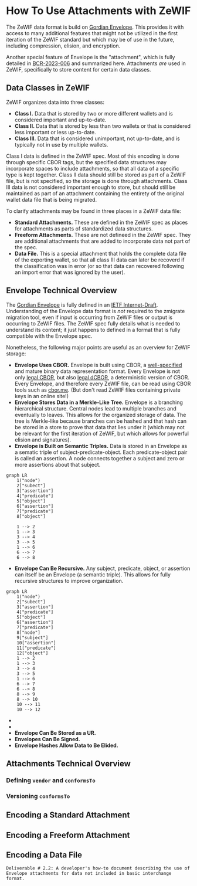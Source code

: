 # How To Use Attachments with ZeWIF

The ZeWIF data format is build on [Gordian Envelope](https://developer.blockchaincommons.com/envelope/). This provides it with access to many additional features that might not be utilized in the first iteration of the ZeWIF standard but which may be of use in the future, including compression, elision, and encryption.

Another special feature of Envelope is the "attachment", which is fully detailed in [BCR-2023-006](https://github.com/BlockchainCommons/Research/blob/master/papers/bcr-2023-006-envelope-attachment.md) and summarized here. Attachments _are_ used in ZeWIF, specifically to store content for certain data classes.

## Data Classes in ZeWIF

ZeWIF organizes data into three classes:

* **Class I.** Data that is stored by two or more different wallets and is considered important and up-to-date.
* **Class II.** Data that is stored by less than two wallets or that is considered less important or less up-to-date.
* **Class III.** Data that is considered unimportant, not up-to-date, and is typically not in use by multiple wallets.

Class I data is defined in the ZeWIF spec. Most of this encoding is done through specific CBOR tags, but the specified data structures may incorporate spaces to include attachments, so that all data of a specific type is kept together. Class II data should still be stored as part of a ZeWIF file, but is not specified, so the storage is done through attachments. Class III data is not considered important enough to store, but should still be maintained as part of an attachment containing the entirety of the original wallet data file that is being migrated.

To clarify attachments may be found in three places in a ZeWIF data file:

* **Standard Attachments.** These are defined in the ZeWIF spec as places for attachments as parts of standardized data structures.
* **Freeform Attachments.** These are not defineed in the ZeWIF spec. They are additional attachments that are added to incorporate data not part of the spec.
* **Data File.** This is a special attachment that holds the complete data file of the exporting wallet, so that all class III data can later be recoverd if the classification was in error (or so that data can recovered following an import error that was ignored by the user).

## Envelope Technical Overview

The [Gordian Envelope](https://developer.blockchaincommons.com) is fully defined in an [IETF Internet-Draft](https://datatracker.ietf.org/doc/draft-mcnally-envelope/). Understanding of the Envelope data format is _not_ required to the zmigrate migration tool, even if input is occurring from ZeWIF files or output is occurring to ZeWIF files. The ZeWIF spec fully details what is needed to understand its content; it just happens to defined in a format that is fully compatible with the Envelope spec.

Nonetheless, the following major points are useful as an overview for ZeWIF storage:

* **Envelope Uses CBOR.** Envelope is built using CBOR, a [well-specified](https://cbor.io/) and mature binary data representation format. Every Envelope is not only [legal CBOR](https://datatracker.ietf.org/doc/html/rfc8949), but also [legal dCBOR](https://datatracker.ietf.org/doc/draft-mcnally-deterministic-cbor/), a deterministic version of CBOR. Every Envelope, and therefore every ZeWIF file, can be read using CBOR tools such as [cbor.me](https://cbor.me/). (But don't read ZeWIF files containing private keys in an online site!)
* **Envelope Stores Data in a Merkle-Like Tree.** Envelope is a branching hierarchical structure. Central nodes lead to multiple branches and eventually to leaves. This allows for the organized storage of data. The tree is Merkle-like because branches can be hashed and that hash can be stored in a store to prove that data that lies under it (which may not be relevant for the first iteration of ZeWIF, but which allows for powerful elision and signatures).
* **Envelope is Built on Semantic Triples.** Data is stored in an Envelope as a sematic triple of subject-predicate-object. Each predicate-object pair is called an assertion. A node connects together a subject and zero or more assertions about that subject. 

```mermaid
graph LR
    1("node")
    2["subect"]
    3["assertion"]
    4["predicate"]
    5["object"]
    6["assertion"]
    7["predicate"]
    8["object"]

    1 --> 2
    1 --> 3
    3 --> 4
    3 --> 5
    1 --> 6
    6 --> 7
    6 --> 8
```
* **Envelope Can Be Recursive.** Any subject, predicate, object, or assertion can itself be an Envelope (a semantic triple). This allows for fully recursive structures to improve organization.

```mermaid
graph LR
    1("node")
    2["subect"]
    3["assertion"]
    4["predicate"]
    5["object"]
    6["assertion"]
    7["predicate"]
    8["node"]
    9["subject"]
    10["assertion"]
    11["predicate"]
    12["object"]
    1 --> 2
    1 --> 3
    3 --> 4
    3 --> 5
    1 --> 6
    6 --> 7
    6 --> 8
    8 --> 9
    8 --> 10
    10 --> 11
    10 --> 12
```

* 
* 
* **Envelope Can Be Stored as a UR.**
* **Envelopes Can Be Signed.**
* **Envelope Hashes Allow Data to Be Elided.**
 
## Attachments Technical Overview

### Defining `vendor` and `conformsTo`

### Versioning `conformsTo`

## Encoding a Standard Attachment

## Encoding a Freeform Attachment

## Encoding a Data File





```
Deliverable # 2.2: A developer's how-to document describing the use of Envelope attachments for data not included in basic interchange format.
```
